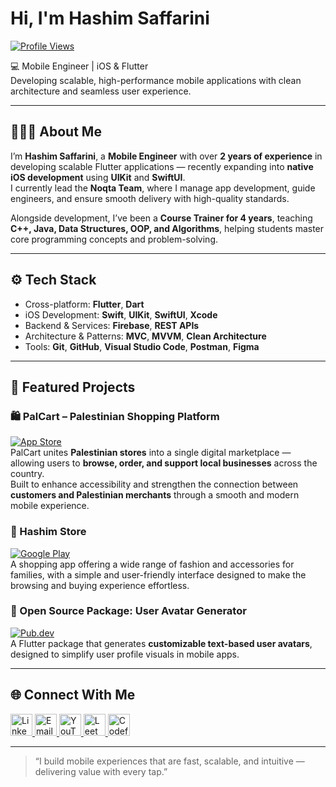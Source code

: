 # Hi, I'm Hashim Saffarini

[![Profile Views](https://komarev.com/ghpvc/?username=hashimsaffarini&label=Profile%20Views&color=0e75b6&style=flat-square)](https://github.com/hashimsaffarini)

💻 Mobile Engineer | iOS & Flutter  
Developing scalable, high-performance mobile applications with clean architecture and seamless user experience.

---

## 👨🏻‍💼 About Me

I’m **Hashim Saffarini**, a **Mobile Engineer** with over **2 years of experience** in developing scalable Flutter applications — recently expanding into **native iOS development** using **UIKit** and **SwiftUI**.  
I currently lead the **Noqta Team**, where I manage app development, guide engineers, and ensure smooth delivery with high-quality standards.  

Alongside development, I’ve been a **Course Trainer for 4 years**, teaching **C++, Java, Data Structures, OOP, and Algorithms**, helping students master core programming concepts and problem-solving.

---

## ⚙️ Tech Stack

- Cross-platform: **Flutter**, **Dart**  
- iOS Development: **Swift**, **UIKit**, **SwiftUI**, **Xcode**  
- Backend & Services: **Firebase**, **REST APIs**  
- Architecture & Patterns: **MVC**, **MVVM**, **Clean Architecture**  
- Tools: **Git**, **GitHub**, **Visual Studio Code**, **Postman**, **Figma**

---

## 🚀 Featured Projects

### 🛍️ PalCart – Palestinian Shopping Platform  
[![App Store](https://img.shields.io/badge/App_Store-0D96F6?style=for-the-badge&logo=app-store&logoColor=white)](https://apps.apple.com/il/app/palcart-%D8%A7%D9%84%D8%B3%D9%84%D8%A9-%D8%A7%D9%84%D9%81%D9%84%D8%B3%D8%B7%D9%8A%D9%86%D9%8A%D8%A9/id6745847082)  
PalCart unites **Palestinian stores** into a single digital marketplace — allowing users to **browse, order, and support local businesses** across the country.  
Built to enhance accessibility and strengthen the connection between **customers and Palestinian merchants** through a smooth and modern mobile experience.

### 👕 Hashim Store  
[![Google Play](https://img.shields.io/badge/Google_Play-414141?style=for-the-badge&logo=google-play&logoColor=white)](https://play.google.com/store/apps/details?id=com.saffarini.hashim_store)  
A shopping app offering a wide range of fashion and accessories for families, with a simple and user-friendly interface designed to make the browsing and buying experience effortless.

### 🧩 Open Source Package: User Avatar Generator  
[![Pub.dev](https://img.shields.io/pub/v/user_avatar_generator?style=for-the-badge&logo=dart&logoColor=white&label=pub.dev&color=0175C2)](https://pub.dev/packages/user_avatar_generator)  
A Flutter package that generates **customizable text-based user avatars**, designed to simplify user profile visuals in mobile apps.

---

## 🌐 Connect With Me

<p>
  <a href="https://linkedin.com/in/hashim-saffarini" target="_blank">
    <img src="https://img.shields.io/badge/LinkedIn-0077B5?style=for-the-badge&logo=linkedin&logoColor=white" alt="LinkedIn" height="35"/>
  </a>
  <a href="mailto:hashimsaffarini044@gmail.com">
    <img src="https://img.shields.io/badge/Email-EA4335?style=for-the-badge&logo=gmail&logoColor=white" alt="Email" height="35"/>
  </a>
  <a href="https://www.youtube.com/@hashimsaffarini/featured" target="_blank">
    <img src="https://img.shields.io/badge/YouTube-FF0000?style=for-the-badge&logo=youtube&logoColor=white" alt="YouTube" height="35"/>
  </a>
  <a href="https://leetcode.com/hashimomarsaffarini" target="_blank">
    <img src="https://img.shields.io/badge/LeetCode-FFA116?style=for-the-badge&logo=leetcode&logoColor=black" alt="LeetCode" height="35"/>
  </a>
  <a href="https://codeforces.com/profile/hashimsaffarini044" target="_blank">
    <img src="https://img.shields.io/badge/Codeforces-1F8ACB?style=for-the-badge&logo=codeforces&logoColor=white" alt="Codeforces" height="35"/>
  </a>
</p>

---

> “I build mobile experiences that are fast, scalable, and intuitive — delivering value with every tap.”

